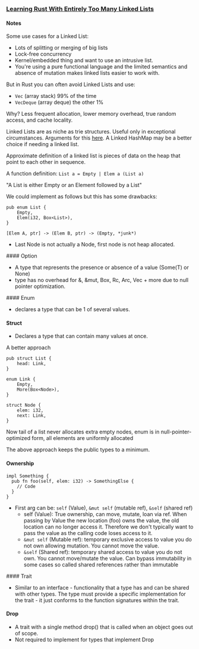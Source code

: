 ### [Learning Rust With Entirely Too Many Linked Lists](https://rust-unofficial.github.io/too-many-lists/)

#### Notes

Some use cases for a Linked List:
- Lots of splitting or merging of big lists
- Lock-free concurrency
- Kernel/embedded thing and want to use an intrusive list.
- You're using a pure functional language and the limited semantics and absence of mutation makes linked lists easier to work with.

But in Rust you can often avoid Linked Lists and use:
- `Vec` (array stack) 99% of the time
- `VecDeque` (array deque) the other 1% 
  
Why? Less frequent allocation, lower memory overhead, true random access, and cache locality.

Linked Lists are as niche as trie structures. Useful only in exceptional circumstances. Arguments for this [here](https://rust-unofficial.github.io/too-many-lists/#performance-doesnt-always-matter). A Linked HashMap may be a better choice if needing a linked list.

Approximate definition of a linked list is pieces of data on the heap that point to each other in sequence.

A function definition:
`List a = Empty | Elem a (List a)` 

"A List is either Empty or an Element followed by a List"

We could implement as follows but this has some drawbacks:
```
pub enum List {
    Empty,
    Elem(i32, Box<List>),
}
```
`[Elem A, ptr] -> (Elem B, ptr) -> (Empty, *junk*)`
- Last Node is not actually a Node, first node is not heap allocated.

#### Option
- A type that represents the presence or absence of a value (Some(T) or None)
- type has no overhead for &, &mut, Box, Rc, Arc, Vec + more due to null pointer optimization.

#### Enum 
- declares a type that can be 1 of several values. 

#### Struct
- Declares a type that can contain many values at once.

A better approach 

```
pub struct List {
    head: Link,
}

enum Link {
    Empty,
    More(Box<Node>),
}

struct Node {
    elem: i32,
    next: Link,
}
```

Now tail of a list never allocates extra empty nodes, enum is in null-pointer-optimized form, all elements are uniformly allocated 

The above approach keeps the public types to a minimum.

#### Ownership

```
impl Something {
  pub fn foo(self, elem: i32) -> SomethingElse {
    // Code
  }
}
```
- First arg can be: `self` (Value), `&mut self` (mutable ref), `&self` (shared ref)
  - self (Value): True ownership, can move, mutate, loan via ref. When passing by Value the new location (foo) owns the value, the old location can no longer access it. Therefore we don't typically want to pass the value as the calling code loses access to it.
  -  `&mut self` (Mutable ref): temporary exclusive access to value you do not own allowing mutation. You cannot move the value.
  - `&self` (Shared ref): temporary shared access to value you do not own. You cannot move/mutate the value. Can bypass immutability in some cases so called shared references rather than immutable

#### Trait
- Similar to an interface - functionality that a type has and can be shared with other types. The type must provide a specific implementation for the trait - it just conforms to the function signatures within the trait.


#### Drop
- A trait with a single method drop() that is called when an object goes out of scope.
- Not required to implement for types that implement Drop
